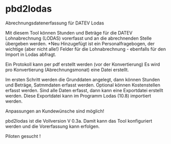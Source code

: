 # pbd2lodas
Abrechnungsdatenerfassung für DATEV Lodas

Mit diesem Tool können Stunden und Beträge für die DATEV Lohnabrechnung (LODAS) vorerfasst und an die abrechnenden Stelle übergeben werden.
*Neu Hinzugefügt ist ein Personalfragebogen, der wichtige (aber nicht alle!) Felder für die Lohnabrechnung - ebenfalls für den Import in Lodas abfragt.

Ein Protokoll kann per pdf erstellt werden (vor der Konvertierung)
Es wird pro Konvertierung (Abrechnungsmonat) eine Datei erstellt. 

Im ersten Schritt werden die Grunddaten angelegt, dann können Stunden und Beträge, Satmmdaten erfasst werden. Optional können Kostenstellen erfasst werden. Sind alle Daten erfasst, dann kann eine Exportdatei erstellt werden. Diese Exportdatei kann im Programm Lodas (10.8) importiert werden. 

Anpassungen an Kundewünsche sind möglich!

pbd2lodas ist die Vollversion V 0.3a. Damit kann das Tool konfiguriert werden und die Vorerfassung kann erfolgen. 

Piloten gesucht !
